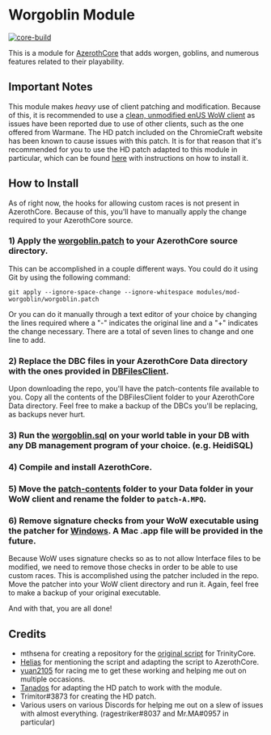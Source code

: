 # Worgoblin Module

[![core-build](https://github.com/benjymansy123/mod-worgoblin/actions/workflows/core-build.yml/badge.svg)](https://github.com/benjymansy123/mod-worgoblin/actions/workflows/core-build.yml)

This is a module for [AzerothCore](http://www.azerothcore.org) that adds worgen, goblins, and numerous features related to their playability.

## Important Notes

This module makes *heavy* use of client patching and modification. Because of this, it is recommended to use a [clean, unmodified enUS WoW client](https://www.chromiecraft.com/downloads) as issues have been reported due to use of other clients, such as the one offered from Warmane. The HD patch included on the ChromieCraft website has been known to cause issues with this patch. It is for that reason that it's recommended for you to use the HD patch adapted to this module in particular, which can be found [here](https://github.com/benjymansy123/mod-worgoblin/releases/tag/hd-patch) with instructions on how to install it.

## How to Install

As of right now, the hooks for allowing custom races is not present in AzerothCore. Because of this, you'll have to manually apply the change required to your AzerothCore source.

### 1) Apply the [worgoblin.patch](https://github.com/benjymansy123/mod-worgoblin/blob/master/worgoblin.patch) to your AzerothCore source directory.

This can be accomplished in a couple different ways. You could do it using Git by using the following command:

`git apply --ignore-space-change --ignore-whitespace modules/mod-worgoblin/worgoblin.patch`

Or you can do it manually through a text editor of your choice by changing the lines required where a "-" indicates the original line and a "+" indicates the change necessary. There are a total of seven lines to change and one line to add.

### 2) Replace the DBC files in your AzerothCore Data directory with the ones provided in [DBFilesClient](https://github.com/benjymansy123/mod-worgoblin/tree/master/patch-contents/DBFilesClient).

Upon downloading the repo, you'll have the patch-contents file available to you. Copy all the contents of the DBFilesClient folder to your AzerothCore Data directory. Feel free to make a backup of the DBCs you'll be replacing, as backups never hurt.

### 3) Run the [worgoblin.sql](https://github.com/benjymansy123/mod-worgoblin/blob/master/sql/world/worgoblin.sql) on your world table in your DB with any DB management program of your choice. (e.g. HeidiSQL)

### 4) Compile and install AzerothCore.

### 5) Move the [patch-contents](https://github.com/benjymansy123/mod-worgoblin/tree/master/patch-contents) folder to your Data folder in your WoW client and rename the folder to `patch-A.MPQ`.

### 6) Remove signature checks from your WoW executable using the patcher for [Windows](https://github.com/benjymansy123/mod-worgoblin/blob/master/wow_unsig(12340).exe). A Mac .app file will be provided in the future.

Because WoW uses signature checks so as to not allow Interface files to be modified, we need to remove those checks in order to be able to use custom races. This is accomplished using the patcher included in the repo. Move the patcher into your WoW client directory and run it. Again, feel free to make a backup of your original executable.

And with that, you are all done!

## Credits

* mthsena for creating a repository for the [original script](https://github.com/mthsena/trinitycore_scripts/tree/master/scripts/CustomRaces) for TrinityCore.
* [Helias](https://github.com/Helias) for mentioning the script and adapting the script to AzerothCore.
* [yuan2105](https://github.com/yuanf225) for racing me to get these working and helping me out on multiple occasions.
* [Tanados](https://github.com/helldragonpz) for adapting the HD patch to work with the module.
* Trimitor#3873 for creating the HD patch.
* Various users on various Discords for helping me out on a slew of issues with almost everything. (ragestriker#8037 and Mr.MA#0957 in particular)
